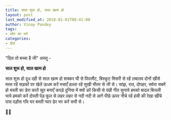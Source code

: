 ```yaml
---
title: साल शुरू हो, साल खत्म हो
layout: post
last_modified_at: 2018-01-01T08:41:00
author: Vinay Pandey
tags:
- सोम का मर्म
categories:
- दीर्घ
---
```

"दिल तो बच्चा है जी"
अस्तु -



**साल शुरू हो, साल खत्म हो**

साल शुरू हो दूध दही से
साल खत्म हो शक्कर घी से
पिपरमैंट, बिस्कुट मिसरी से
रहें लबालव दोनों खीसे
मस्त रहें सड़कों पर खेलें
ऊधम करें मचाएँ हल्ला
रहें सुखी भीतर से जी से।
सांझ, रात, दोपहर, सवेरा
सबमें हो मस्ती का डेरा
कातें सूत बनाएँ कपड़े
दुनिया में क्यों डरें किसी से
पंछी गीत सुनाये हमको
बादल बिजली भाये हमको
करें दोस्ती पेड़ फूल से
लहर लहर से नदी नदी से
आगे पीछे ऊपर नीचे
रहें हंसी की रेखा खींचे
पास पड़ौस गाँव घर बस्ती
प्यार ढेर भर करें सभी से।

🌷🌷


